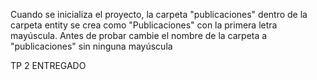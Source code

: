 Cuando se inicializa el proyecto, la carpeta "publicaciones" dentro de la carpeta entity se crea como "Publicaciones" con la primera letra mayúscula. Antes de probar cambie el nombre de la carpeta a "publicaciones" sin ninguna mayúscula

TP 2 ENTREGADO